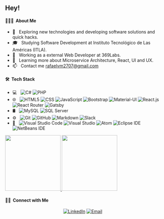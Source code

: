 
## Hey!

#### 👨🏻‍💻 &nbsp;About Me

- 🤔 &nbsp; Exploring new technologies and developing software solutions and quick hacks.
- 🎓 &nbsp; Studying Software Development at Instituto Tecnológico de Las Américas (ITLA).
- 💼 &nbsp; Working as a external Web Developer at 369Labs.
- 🌱 &nbsp; Learning more about Microservice Architecture, React, UI and UX.
- 📫 &nbsp; Contact me rafaelvm2707@gmail.com
<!-- ✍️ &nbsp; Pursuing Graphic Design and Blog Writing as hobbies/side hustles. -->

#### 🛠 &nbsp;Tech Stack

- 💻 &nbsp;
  <!--![Python](https://img.shields.io/badge/-Python-333333?style=flat&logo=python)-->
  <!--![Java](https://img.shields.io/badge/-Java-333333?style=flat&logo=Java&logoColor=007396)-->
  ![C#](https://img.shields.io/badge/-C_Sharp-A8B9CC?style=flat&logo=C&logoColor=000000)
  ![PHP](https://img.shields.io/badge/-PHP-777BB4?style=flat&logo=php&logoColor=ffffff)
- 🌐 &nbsp;
  ![HTML5](https://img.shields.io/badge/-HTML5-E34F26?style=flat&logo=HTML5&logoColor=ffffff)
  ![CSS](https://img.shields.io/badge/-CSS3-1572B6?style=flat&logo=CSS3&logoColor=ffffff)
  ![JavaScript](https://img.shields.io/badge/-JavaScript-F7DF1E?style=flat&logo=javascript&logoColor=000000)
  ![Bootstrap](https://img.shields.io/badge/-Bootstrap-563D7C?style=flat&logo=Bootstrap&logoColor=ffffff)
  ![Material-UI](https://img.shields.io/badge/-Material_UI-0081CB?style=flat&logo=Material-UI&logoColor=ffffff)
  <!--![Node.js](https://img.shields.io/badge/-Node.js-333333?style=flat&logo=node.js)-->
  ![React.js](https://img.shields.io/badge/-React_js-61DAFB?style=flat&logo=react&logoColor=000000)
  ![React Router](https://img.shields.io/badge/-React_Router-CA4245?style=flat&logo=React-Router&logoColor=ffffff)
  ![Gatsby](https://img.shields.io/badge/-Gatsby-663399?style=flat&logo=Gatsby&logoColor=ffffff)
- 🛢 &nbsp;
  ![MySQL](https://img.shields.io/badge/-MySQL-4479A1?style=flat&logo=MySQL&logoColor=ffffff)
  ![SQL Server](https://img.shields.io/badge/-Microsoft_SQL_Server-CC2927?style=flat&logo=Microsoft-SQL-Server&logoColor=ffffff)
- ⚙️ &nbsp;
  ![Git](https://img.shields.io/badge/-Git-F05032?style=flat&logo=Git&logoColor=ffffff)
  ![GitHub](https://img.shields.io/badge/-GitHub-181717?style=flat&logo=GitHub&logoColor=ffffff)
  ![Markdown](https://img.shields.io/badge/-Markdown-000000?style=flat&logo=Markdown&logoColor=ffffff)
  ![Slack](https://img.shields.io/badge/-Slack-4A154B?style=flat&logo=Slack&logoColor=ffffff)
- 🔧 &nbsp;
  ![Visual Studio Code](https://img.shields.io/badge/-Visual_Studio_Code-007ACC?style=flat&logo=Visual-Studio-Code&logoColor=ffffff)
  ![Visual Studio](https://img.shields.io/badge/-Visual_Studio-5C2D91?style=flat&logo=Visual-Studio&logoColor=ffffff)
  ![Atom](https://img.shields.io/badge/-Atom-66595C?style=flat&logo=Atom&logoColor=ffffff)
  ![Eclipse IDE](https://img.shields.io/badge/-Eclipse_IDE-2C2255?style=flat&logo=Eclipse-IDE&logoColor=ffffff)
  ![NetBeans IDE](https://img.shields.io/badge/-NetBeans_IDE-1B6AC6?style=flat&logo=Apache-NetBeans-IDE&logoColor=ffffff)
<!-- 🖥 &nbsp;
  ![Illustrator](https://img.shields.io/badge/-Illustrator-333333?style=flat&logo=adobe-illustrator)
  ![Photoshop](https://img.shields.io/badge/-Photoshop-333333?style=flat&logo=adobe-photoshop)
  ![InDesign](https://img.shields.io/badge/-InDesign-333333?style=flat&logo=adobe-indesign)-->

<a target="_blank" href="https://github.com/rafavilomar">
  <img height="180em" src="https://github-readme-stats-eight-theta.vercel.app/api?username=rafavilomar&show_icons=true&theme=react&include_all_commits=true&count_private=true" />
  <img height="180em" src="https://github-readme-stats-eight-theta.vercel.app/api/top-langs/?username=rafavilomar&layout=compact&langs_count=8&theme=react" />
</a>

#### 🤝🏻 &nbsp;Connect with Me

<p align="center">
<!--<a href="https://www.adityavsingh.com/"><img alt="Website" src="https://img.shields.io/badge/Website-www.adityavsingh.com-blue?style=flat-square&logo=google-chrome"></a>-->
<a target="_blank" href="https://www.linkedin.com/in/rafael-vilomar-165536174/"><img alt="LinkedIn" src="http://img.shields.io/badge/LinkedIn-Rafael%20Vilomar-black?style=flat-square&logo=LinkedIn&labelColor=0077B5&logoColor=ffffff"></a>
<!--<a href="https://www.instagram.com/adityavs_/"><img alt="Instagram" src="https://img.shields.io/badge/Instagram-adityavs__-blue?style=flat-square&logo=instagram"></a>-->
<a target="_blank" href="mailto:rafaelvm2707@gmail.com"><img alt="Email" src="http://img.shields.io/badge/Gmail-rafaelvm2707@gmail.com-black?style=flat-square&logo=Gmail&labelColor=D14836&logoColor=ffffff"></a>
</p>

    
<!--
**RafaelVilomar/RafaelVilomar** is a ✨ _special_ ✨ repository because its `README.md` (this file) appears on your GitHub profile.

Here are some ideas to get you started:

- 🔭 I’m currently working on ...
- 🌱 I’m currently learning ...
- 👯 I’m looking to collaborate on ...
- 🤔 I’m looking for help with ...
- 💬 Ask me about ...
- 📫 How to reach me: ...
- 😄 Pronouns: ...
- ⚡ Fun fact: ...
-->
